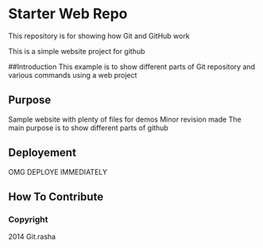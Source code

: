 # Starter Web Repo

This repository is for showing how Git and GitHub work

This is a simple website project for github

##Introduction
This example is to show different parts of Git repository and various commands using a web project

## Purpose

Sample website with plenty of files for demos
Minor revision made
The main purpose is to show different parts of github

## Deployement
OMG DEPLOYE IMMEDIATELY
## How To Contribute


### Copyright

2014 Git.rasha